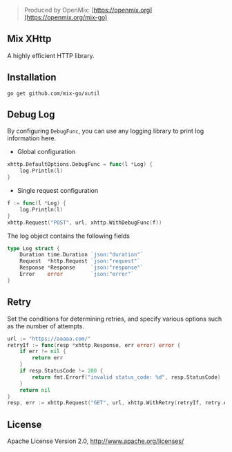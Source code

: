 > Produced by OpenMix: [https://openmix.org](https://openmix.org/mix-go)

## Mix XHttp

A highly efficient HTTP library.

## Installation

```
go get github.com/mix-go/xutil
```

## Debug Log

By configuring `DebugFunc`, you can use any logging library to print log information here.

- Global configuration

```go
xhttp.DefaultOptions.DebugFunc = func(l *Log) {
    log.Println(l)
}
```

- Single request configuration

```go
f := func(l *Log) {
    log.Println(l)
}
xhttp.Request("POST", url, xhttp.WithDebugFunc(f))
```

The log object contains the following fields

```go
type Log struct {
    Duration time.Duration `json:"duration"`
    Request  *http.Request `json:"request"`
    Response *Response     `json:"response"`
    Error    error         `json:"error"`
}
```

## Retry

Set the conditions for determining retries, and specify various options such as the number of attempts.

```go
url := "https://aaaaa.com/"
retryIf := func(resp *xhttp.Response, err error) error {
    if err != nil {
        return err
    }
    if resp.StatusCode != 200 {
        return fmt.Errorf("invalid status_code: %d", resp.StatusCode)
    }
    return nil
}
resp, err := xhttp.Request("GET", url, xhttp.WithRetry(retryIf, retry.Attempts(2)))
```

## License

Apache License Version 2.0, http://www.apache.org/licenses/
